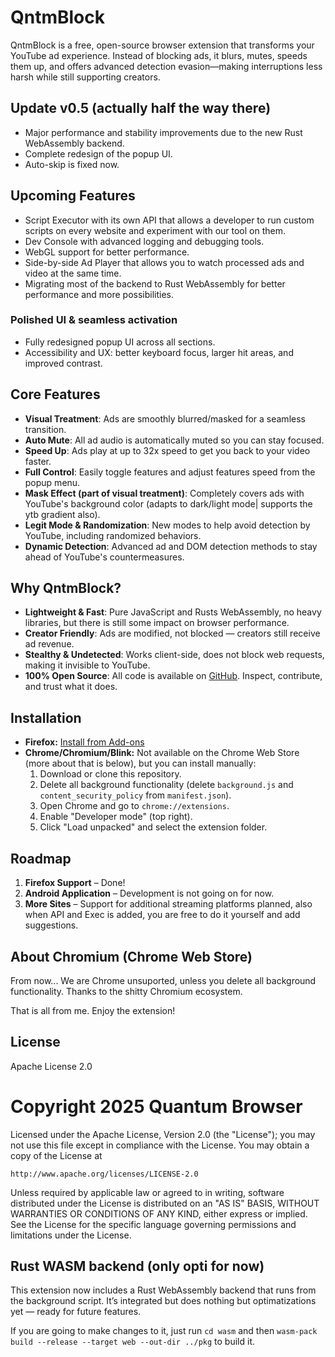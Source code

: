 # QntmBlock

QntmBlock is a free, open-source browser extension that transforms your YouTube ad experience. Instead of blocking ads, it blurs, mutes, speeds them up, and offers advanced detection evasion—making interruptions less harsh while still supporting creators.

## Update v0.5 (actually half the way there)

- Major performance and stability improvements due to the new Rust WebAssembly backend.
- Complete redesign of the popup UI.
- Auto-skip is fixed now.

## Upcoming Features
- Script Executor with its own API that allows a developer to run custom scripts on every website and experiment with our tool on them.
- Dev Console with advanced logging and debugging tools.
- WebGL support for better performance.
- Side-by-side Ad Player that allows you to watch processed ads and video at the same time.
- Migrating most of the backend to Rust WebAssembly for better performance and more possibilities.

### Polished UI & seamless activation
- Fully redesigned popup UI across all sections.
- Accessibility and UX: better keyboard focus, larger hit areas, and improved contrast.

## Core Features

- **Visual Treatment**: Ads are smoothly blurred/masked for a seamless transition.
- **Auto Mute**: All ad audio is automatically muted so you can stay focused.
- **Speed Up**: Ads play at up to 32x speed to get you back to your video faster.
- **Full Control**: Easily toggle features and adjust features speed from the popup menu.
- **Mask Effect (part of visual treatment)**: Completely covers ads with YouTube's background color (adapts to dark/light mode| supports the ytb gradient also).
- **Legit Mode & Randomization**: New modes to help avoid detection by YouTube, including randomized behaviors.
- **Dynamic Detection**: Advanced ad and DOM detection methods to stay ahead of YouTube's countermeasures.

## Why QntmBlock?

- **Lightweight & Fast**: Pure JavaScript and Rusts WebAssembly, no heavy libraries, but there is still some impact on browser performance.
- **Creator Friendly**: Ads are modified, not blocked — creators still receive ad revenue.
- **Stealthy & Undetected**: Works client-side, does not block web requests, making it invisible to YouTube.
- **100% Open Source**: All code is available on [GitHub](https://github.com/quantumbrowserdev/qntmblock). Inspect, contribute, and trust what it does.

## Installation


- **Firefox:** [Install from Add-ons](https://addons.mozilla.org/en-US/firefox/addon/qntmblock-youtube-ad-blur/)
- **Chrome/Chromium/Blink:** Not available on the Chrome Web Store (more about that is below), but you can install manually:
	1. Download or clone this repository.
	2. Delete all background functionality (delete `background.js` and `content_security_policy` from `manifest.json`).
	3. Open Chrome and go to `chrome://extensions`.
	4. Enable "Developer mode" (top right).
	5. Click "Load unpacked" and select the extension folder.

## Roadmap

1. **Firefox Support** – Done!
2. **Android Application** – Development is not going on for now.
3. **More Sites** – Support for additional streaming platforms planned, also when API and Exec is added, you are free to do it yourself and add suggestions.

## About Chromium (Chrome Web Store)

From now... We are Chrome unsuported, unless you delete all background functionality. Thanks to the shitty Chromium ecosystem.

That is all from me. Enjoy the extension!

## License

Apache License 2.0

# Copyright 2025 Quantum Browser

Licensed under the Apache License, Version 2.0 (the "License");
you may not use this file except in compliance with the License.
You may obtain a copy of the License at

	http://www.apache.org/licenses/LICENSE-2.0

Unless required by applicable law or agreed to in writing, software
distributed under the License is distributed on an "AS IS" BASIS,
WITHOUT WARRANTIES OR CONDITIONS OF ANY KIND, either express or implied.
See the License for the specific language governing permissions and
limitations under the License.

## Rust WASM backend (only opti for now)

This extension now includes a Rust WebAssembly backend that runs from the background script. It’s integrated but does nothing but optimatizations yet — ready for future features.

If you are going to make changes to it, just run `cd wasm` and then `wasm-pack build --release --target web --out-dir ../pkg` to build it.